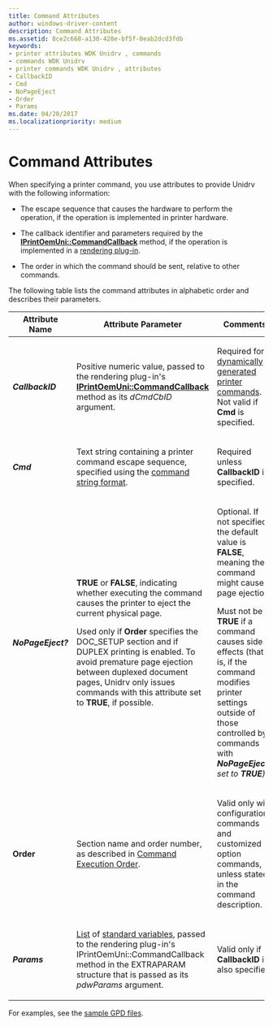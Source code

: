 ```yaml
---
title: Command Attributes
author: windows-driver-content
description: Command Attributes
ms.assetid: 8ce2c668-a130-428e-bf5f-0eab2dcd3fdb
keywords:
- printer attributes WDK Unidrv , commands
- commands WDK Unidrv
- printer commands WDK Unidrv , attributes
- CallbackID
- Cmd
- NoPageEject
- Order
- Params
ms.date: 04/20/2017
ms.localizationpriority: medium
---
```


# Command Attributes





When specifying a printer command, you use attributes to provide Unidrv with the following information:

-   The escape sequence that causes the hardware to perform the operation, if the operation is implemented in printer hardware.

-   The callback identifier and parameters required by the [**IPrintOemUni::CommandCallback**](https://msdn.microsoft.com/library/windows/hardware/ff554216) method, if the operation is implemented in a [rendering plug-in](rendering-plug-ins.md).

-   The order in which the command should be sent, relative to other commands.

The following table lists the command attributes in alphabetic order and describes their parameters.

<table>
<colgroup>
<col width="33%" />
<col width="33%" />
<col width="33%" />
</colgroup>
<thead>
<tr class="header">
<th>Attribute Name</th>
<th>Attribute Parameter</th>
<th>Comments</th>
</tr>
</thead>
<tbody>
<tr class="odd">
<td><p><strong><em>CallbackID</strong></p></td>
<td><p>Positive numeric value, passed to the rendering plug-in&#39;s <a href="https://msdn.microsoft.com/library/windows/hardware/ff554216" data-raw-source="[&lt;strong&gt;IPrintOemUni::CommandCallback&lt;/strong&gt;](https://msdn.microsoft.com/library/windows/hardware/ff554216)"><strong>IPrintOemUni::CommandCallback</strong></a> method as its <em>dCmdCbID</em> argument.</p></td>
<td><p>Required for <a href="dynamically-generated-printer-commands.md" data-raw-source="[dynamically generated printer commands](dynamically-generated-printer-commands.md)">dynamically generated printer commands</a>. Not valid if <strong></em>Cmd</strong> is specified.</p></td>
</tr>
<tr class="even">
<td><p><strong><em>Cmd</strong></p></td>
<td><p>Text string containing a printer command escape sequence, specified using the <a href="command-string-format.md" data-raw-source="[command string format](command-string-format.md)">command string format</a>.</p></td>
<td><p>Required unless <strong></em>CallbackID</strong> is specified.</p></td>
</tr>
<tr class="odd">
<td><p><strong><em>NoPageEject?</strong></p></td>
<td><p><strong>TRUE</strong> or <strong>FALSE</strong>, indicating whether executing the command causes the printer to eject the current physical page.</p>
<p>Used only if <strong></em>Order</strong> specifies the DOC_SETUP section and if DUPLEX printing is enabled. To avoid premature page ejection between duplexed document pages, Unidrv only issues commands with this attribute set to <strong>TRUE</strong>, if possible.</p></td>
<td><p>Optional. If not specified, the default value is <strong>FALSE</strong>, meaning the command might cause page ejection.</p>
<p>Must not be <strong>TRUE</strong> if a command causes side effects (that is, if the command modifies printer settings outside of those controlled by commands with <strong><em>NoPageEject?</strong> set to <strong>TRUE</strong>).</p></td>
</tr>
<tr class="even">
<td><p><strong></em>Order</strong></p></td>
<td><p>Section name and order number, as described in <a href="command-execution-order.md" data-raw-source="[Command Execution Order](command-execution-order.md)">Command Execution Order</a>.</p></td>
<td><p>Valid only with configuration commands and customized option commands, unless stated in the command description.</p></td>
</tr>
<tr class="odd">
<td><p><strong><em>Params</strong></p></td>
<td><p><a href="lists.md" data-raw-source="[List](lists.md)">List</a> of <a href="standard-variables.md" data-raw-source="[standard variables](standard-variables.md)">standard variables</a>, passed to the rendering plug-in&#39;s IPrintOemUni::CommandCallback method in the EXTRAPARAM structure that is passed as its <em>pdwParams</em> argument.</p></td>
<td><p>Valid only if <strong></em>CallbackID</strong> is also specified.</p></td>
</tr>
</tbody>
</table>

 

For examples, see the [sample GPD files](sample-gpd-files.md).

 

 




